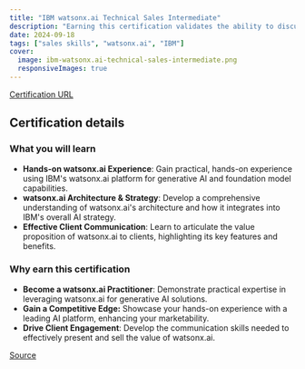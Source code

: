 ```yaml
---
title: "IBM watsonx.ai Technical Sales Intermediate"
description: "Earning this certification validates the ability to discuss the value proposition of IBM watsonx.ai with clients, demonstrating an understanding of its generative AI and foundation model capabilities as well as its key features through hands-on experience."
date: 2024-09-18
tags: ["sales skills", "watsonx.ai", "IBM"]
cover:
  image: ibm-watsonx.ai-technical-sales-intermediate.png
  responsiveImages: true
---
```


[Certification URL](https://www.credly.com/badges/7e249201-e500-49e2-b883-b8b3daa0d6a8/public_url)

## Certification details

### What you will learn

- **Hands-on watsonx.ai Experience**: Gain practical, hands-on experience using IBM's watsonx.ai platform for generative AI and foundation model capabilities.
- **watsonx.ai Architecture & Strategy**: Develop a comprehensive understanding of watsonx.ai's architecture and how it integrates into IBM's overall AI strategy.
- **Effective Client Communication**: Learn to articulate the value proposition of watsonx.ai to clients, highlighting its key features and benefits.

### Why earn this certification

- **Become a watsonx.ai Practitioner**: Demonstrate practical expertise in leveraging watsonx.ai for generative AI solutions.
- **Gain a Competitive Edge:**  Showcase your hands-on experience with a leading AI platform, enhancing your marketability.
- **Drive Client Engagement**: Develop the communication skills needed to effectively present and sell the value of watsonx.ai.

[Source](https://www.credly.com/badges/7e249201-e500-49e2-b883-b8b3daa0d6a8/public_url)
